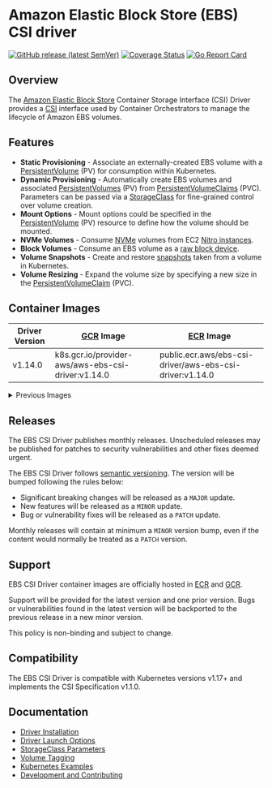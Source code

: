 # Amazon Elastic Block Store (EBS) CSI driver
[![GitHub release (latest SemVer)](https://img.shields.io/github/v/release/kubernetes-sigs/aws-ebs-csi-driver)](https://github.com/kubernetes-sigs/aws-ebs-csi-driver/releases)
[![Coverage Status](https://coveralls.io/repos/github/kubernetes-sigs/aws-ebs-csi-driver/badge.svg?branch=master)](https://coveralls.io/github/kubernetes-sigs/aws-ebs-csi-driver?branch=master)
[![Go Report Card](https://goreportcard.com/badge/github.com/kubernetes-sigs/aws-ebs-csi-driver)](https://goreportcard.com/report/github.com/kubernetes-sigs/aws-ebs-csi-driver)

## Overview

The [Amazon Elastic Block Store](https://aws.amazon.com/ebs/) Container Storage Interface (CSI) Driver provides a [CSI](https://github.com/container-storage-interface/spec/blob/master/spec.md) interface used by Container Orchestrators to manage the lifecycle of Amazon EBS volumes.

## Features
* **Static Provisioning** - Associate an externally-created EBS volume with a [PersistentVolume](https://kubernetes.io/docs/concepts/storage/persistent-volumes/) (PV) for consumption within Kubernetes.
* **Dynamic Provisioning** - Automatically create EBS volumes and associated [PersistentVolumes](https://kubernetes.io/docs/concepts/storage/persistent-volumes/) (PV) from [PersistentVolumeClaims](https://kubernetes.io/docs/concepts/storage/persistent-volumes/#PersistentVolumeClaim:~:text=PersistentVolumeClaim%20(PVC)) (PVC). Parameters can be passed via a [StorageClass](https://kubernetes.io/docs/concepts/storage/storage-classes/#the-storageclass-resource) for fine-grained control over volume creation.
* **Mount Options** - Mount options could be specified in the [PersistentVolume](https://kubernetes.io/docs/concepts/storage/persistent-volumes/) (PV) resource to define how the volume should be mounted.
* **NVMe Volumes** - Consume [NVMe](https://docs.aws.amazon.com/AWSEC2/latest/UserGuide/nvme-ebs-volumes.html) volumes from EC2 [Nitro instances](https://docs.aws.amazon.com/AWSEC2/latest/UserGuide/instance-types.html#ec2-nitro-instances).
* **Block Volumes** - Consume an EBS volume as a [raw block device](https://kubernetes-csi.github.io/docs/raw-block.html).
* **Volume Snapshots** - Create and restore [snapshots](https://kubernetes.io/docs/concepts/storage/volume-snapshots/) taken from a volume in Kubernetes.
* **Volume Resizing** - Expand the volume size by specifying a new size in the [PersistentVolumeClaim](https://kubernetes.io/docs/concepts/storage/persistent-volumes/#PersistentVolumeClaim:~:text=PersistentVolumeClaim%20(PVC)) (PVC).

## Container Images

|Driver Version | [GCR](https://us.gcr.io/k8s-artifacts-prod/provider-aws/aws-ebs-csi-driver ) Image | [ECR](https://gallery.ecr.aws/ebs-csi-driver/aws-ebs-csi-driver) Image |
|---------------------------|--------------------------------------------------|-----------------------------------------------------------------------------|
|v1.14.0                    |k8s.gcr.io/provider-aws/aws-ebs-csi-driver:v1.14.0| public.ecr.aws/ebs-csi-driver/aws-ebs-csi-driver:v1.14.0                    |

<details>
<summary>Previous Images</summary>

|Driver Version | [GCR](https://us.gcr.io/k8s-artifacts-prod/provider-aws/aws-ebs-csi-driver ) Image | [ECR](https://gallery.ecr.aws/ebs-csi-driver/aws-ebs-csi-driver) Image |
|---------------------------|--------------------------------------------------|-----------------------------------------------------------------------------|
|v1.13.0                    |k8s.gcr.io/provider-aws/aws-ebs-csi-driver:v1.13.0| public.ecr.aws/ebs-csi-driver/aws-ebs-csi-driver:v1.13.0                    |
|v1.12.1                    |k8s.gcr.io/provider-aws/aws-ebs-csi-driver:v1.12.1| public.ecr.aws/ebs-csi-driver/aws-ebs-csi-driver:v1.12.1                    |
|v1.12.0                    |k8s.gcr.io/provider-aws/aws-ebs-csi-driver:v1.12.0| public.ecr.aws/ebs-csi-driver/aws-ebs-csi-driver:v1.12.0                    |
|v1.11.5                    |k8s.gcr.io/provider-aws/aws-ebs-csi-driver:v1.11.5| public.ecr.aws/ebs-csi-driver/aws-ebs-csi-driver:v1.11.5                    |
|v1.11.4                    |k8s.gcr.io/provider-aws/aws-ebs-csi-driver:v1.11.4| public.ecr.aws/ebs-csi-driver/aws-ebs-csi-driver:v1.11.4                    |
|v1.11.3                    |k8s.gcr.io/provider-aws/aws-ebs-csi-driver:v1.11.3| public.ecr.aws/ebs-csi-driver/aws-ebs-csi-driver:v1.11.3                    |
|v1.11.2                    |k8s.gcr.io/provider-aws/aws-ebs-csi-driver:v1.11.2| public.ecr.aws/ebs-csi-driver/aws-ebs-csi-driver:v1.11.2                    |
|v1.10.0                    |k8s.gcr.io/provider-aws/aws-ebs-csi-driver:v1.10.0| public.ecr.aws/ebs-csi-driver/aws-ebs-csi-driver:v1.10.0                    |
|v1.9.0                     |k8s.gcr.io/provider-aws/aws-ebs-csi-driver:v1.9.0 | public.ecr.aws/ebs-csi-driver/aws-ebs-csi-driver:v1.9.0                     |
|v1.8.0                     |k8s.gcr.io/provider-aws/aws-ebs-csi-driver:v1.8.0 | public.ecr.aws/ebs-csi-driver/aws-ebs-csi-driver:v1.8.0                     |
|v1.7.0                     |k8s.gcr.io/provider-aws/aws-ebs-csi-driver:v1.7.0 | public.ecr.aws/ebs-csi-driver/aws-ebs-csi-driver:v1.7.0                     |
|v1.6.2                     |k8s.gcr.io/provider-aws/aws-ebs-csi-driver:v1.6.2 | public.ecr.aws/ebs-csi-driver/aws-ebs-csi-driver:v1.6.2                     |
|v1.6.1                     |k8s.gcr.io/provider-aws/aws-ebs-csi-driver:v1.6.1 | public.ecr.aws/ebs-csi-driver/aws-ebs-csi-driver:v1.6.1                     |
|v1.6.0                     |k8s.gcr.io/provider-aws/aws-ebs-csi-driver:v1.6.0 | public.ecr.aws/ebs-csi-driver/aws-ebs-csi-driver:v1.6.0                     |
|v1.5.3                     |k8s.gcr.io/provider-aws/aws-ebs-csi-driver:v1.5.3 | public.ecr.aws/ebs-csi-driver/aws-ebs-csi-driver:v1.5.3                     |
|v1.5.2                     |                                                  | public.ecr.aws/ebs-csi-driver/aws-ebs-csi-driver:v1.5.2                     |
|v1.5.1                     |k8s.gcr.io/provider-aws/aws-ebs-csi-driver:v1.5.1 | public.ecr.aws/ebs-csi-driver/aws-ebs-csi-driver:v1.5.1                     |
|v1.5.0                     |k8s.gcr.io/provider-aws/aws-ebs-csi-driver:v1.5.0 | public.ecr.aws/ebs-csi-driver/aws-ebs-csi-driver:v1.5.0                     |
|v1.4.0                     |k8s.gcr.io/provider-aws/aws-ebs-csi-driver:v1.4.0 | public.ecr.aws/ebs-csi-driver/aws-ebs-csi-driver:v1.4.0                     |
|v1.3.1                     |k8s.gcr.io/provider-aws/aws-ebs-csi-driver:v1.3.1 | public.ecr.aws/ebs-csi-driver/aws-ebs-csi-driver:v1.3.1                     |
|v1.3.0                     |k8s.gcr.io/provider-aws/aws-ebs-csi-driver:v1.3.0 | 602401143452.dkr.ecr.us-west-2.amazonaws.com/eks/aws-ebs-csi-driver:v1.3.0  |
|v1.2.1                     |k8s.gcr.io/provider-aws/aws-ebs-csi-driver:v1.2.1 | 602401143452.dkr.ecr.us-west-2.amazonaws.com/eks/aws-ebs-csi-driver:v1.2.1  |
|v1.2.0                     |k8s.gcr.io/provider-aws/aws-ebs-csi-driver:v1.2.0 | 602401143452.dkr.ecr.us-west-2.amazonaws.com/eks/aws-ebs-csi-driver:v1.2.0  |
|v1.1.4                     |k8s.gcr.io/provider-aws/aws-ebs-csi-driver:v1.1.4 | 602401143452.dkr.ecr.us-west-2.amazonaws.com/eks/aws-ebs-csi-driver:v1.1.4  |
|v1.1.3                     |k8s.gcr.io/provider-aws/aws-ebs-csi-driver:v1.1.3 | 602401143452.dkr.ecr.us-west-2.amazonaws.com/eks/aws-ebs-csi-driver:v1.1.3  |
|v1.1.2                     |k8s.gcr.io/provider-aws/aws-ebs-csi-driver:v1.1.2 | 602401143452.dkr.ecr.us-west-2.amazonaws.com/eks/aws-ebs-csi-driver:v1.1.2  |
|v1.1.1                     |k8s.gcr.io/provider-aws/aws-ebs-csi-driver:v1.1.1 | 602401143452.dkr.ecr.us-west-2.amazonaws.com/eks/aws-ebs-csi-driver:v1.1.1  |
|v1.1.0                     |k8s.gcr.io/provider-aws/aws-ebs-csi-driver:v1.1.0 | 602401143452.dkr.ecr.us-west-2.amazonaws.com/eks/aws-ebs-csi-driver:v1.1.0  |
|v1.0.0                     |k8s.gcr.io/provider-aws/aws-ebs-csi-driver:v1.0.0 |                                                                             |
|v0.10.1                    |k8s.gcr.io/provider-aws/aws-ebs-csi-driver:v0.10.1| 602401143452.dkr.ecr.us-west-2.amazonaws.com/eks/aws-ebs-csi-driver:v0.10.1 |
|v0.10.0                    |k8s.gcr.io/provider-aws/aws-ebs-csi-driver:v0.10.0|                                                                             |
|v0.9.1                     |k8s.gcr.io/provider-aws/aws-ebs-csi-driver:v0.9.1 |                                                                             |
|v0.9.0                     |k8s.gcr.io/provider-aws/aws-ebs-csi-driver:v0.9.0 | 602401143452.dkr.ecr.us-west-2.amazonaws.com/eks/aws-ebs-csi-driver:v0.9.0  |
|v0.8.1                     |k8s.gcr.io/provider-aws/aws-ebs-csi-driver:v0.8.1 |                                                                             |
|v0.7.1                     |                                                  | amazon/aws-ebs-csi-driver:v0.7.1                                            |
|v0.6.0                     |                                                  | amazon/aws-ebs-csi-driver:v0.6.0                                            |
|v0.5.0                     |                                                  | amazon/aws-ebs-csi-driver:v0.5.0                                            |
|v0.4.0                     |                                                  | amazon/aws-ebs-csi-driver:v0.4.0                                            |
|v0.3.0                     |                                                  | amazon/aws-ebs-csi-driver:v0.3.0                                            |
|v0.2.0                     |                                                  | amazon/aws-ebs-csi-driver:0.2.0                                             |
|v0.1.0                     |                                                  | amazon/aws-ebs-csi-driver:0.1.0-alpha                                       |

**Note**: If your cluster isn't in the `us-west-2` Region, please change `602401143452.dkr.ecr.us-west-2.amazonaws.com` to the [address](https://github.com/awsdocs/amazon-eks-user-guide/blob/master/doc_source/add-ons-images.md) that corresponds to your Region.
</details>

## Releases

The EBS CSI Driver publishes monthly releases. Unscheduled releases may be published for patches to security vulnerabilities and other fixes deemed urgent.

The EBS CSI Driver follows [semantic versioning](https://semver.org/). The version will be bumped following the rules below:

* Significant breaking changes will be released as a `MAJOR` update.
* New features will be released as a `MINOR` update.
* Bug or vulnerability fixes will be released as a `PATCH` update.

Monthly releases will contain at minimum a `MINOR` version bump, even if the content would normally be treated as a `PATCH` version.

## Support

EBS CSI Driver container images are officially hosted in [ECR](https://gallery.ecr.aws/ebs-csi-driver/aws-ebs-csi-driver) and [GCR](https://us.gcr.io/k8s-artifacts-prod/provider-aws/aws-ebs-csi-driver).

Support will be provided for the latest version and one prior version. Bugs or vulnerabilities found in the latest version will be backported to the previous release in a new minor version.

This policy is non-binding and subject to change.

## Compatibility

The EBS CSI Driver is compatible with Kubernetes versions v1.17+ and implements the CSI Specification v1.1.0.

## Documentation

* [Driver Installation](docs/install.md)
* [Driver Launch Options](docs/options.md)
* [StorageClass Parameters](docs/parameters.md)
* [Volume Tagging](docs/tagging.md)
* [Kubernetes Examples](/examples/kubernetes)
* [Development and Contributing](CONTRIBUTING.md)
